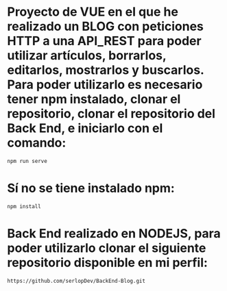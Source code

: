 # Proyecto de VUE en el que he realizado un BLOG con peticiones HTTP a una API_REST para poder utilizar artículos, borrarlos, editarlos, mostrarlos y buscarlos. Para poder utilizarlo es necesario tener npm instalado, clonar el repositorio, clonar el repositorio del Back End, e iniciarlo con el comando:

    npm run serve

# Sí no se tiene instalado npm:

    npm install

# Back End realizado en NODEJS, para poder utilizarlo clonar el siguiente repositorio disponible en mi perfil:

    https://github.com/serlopDev/BackEnd-Blog.git
